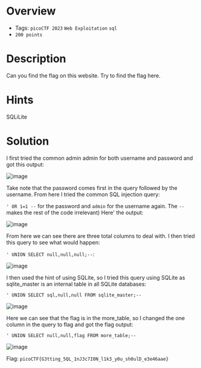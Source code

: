 # Overview
* Tags: `picoCTF 2023` `Web Exploitation` `sql`
* `200 points`

# Description
Can you find the flag on this website.
Try to find the flag here.

# Hints
SQLiLite

# Solution
I first tried the common admin admin for both username and password and got this output:

![image](https://github.com/Bsnookie9/picoCTF-2023-WriteUp/assets/106827110/c327783b-4e60-4f92-b46e-106c91da9e21)

Take note that the password comes first in the query followed by the username. From here I tried the common SQL injection query:

`' OR 1=1 --` for the password and `admin` for the username again. The `--` makes the rest of the code irrelevant) Here' the output:

![image](https://github.com/Bsnookie9/picoCTF-2023-WriteUp/assets/106827110/20c59b66-dc9f-40b3-b9ea-0f63db367331)

From here we can see there are three total columns to deal with. I then tried this query to see what would happen: 

`' UNION SELECT null,null,null;--`:

![image](https://github.com/Bsnookie9/picoCTF-2023-WriteUp/assets/106827110/16412603-ce81-4450-a98a-e350f73a9843)

I then used the hint of using SQLite, so I tried this query using SQLite as sqlite_master is an internal table in all SQLite databases:

`' UNION SELECT sql,null,null FROM sqlite_master;--`

![image](https://github.com/Bsnookie9/picoCTF-2023-WriteUp/assets/106827110/29da042d-faa1-4bbb-b27c-161eecc30f9a)

Here we can see that the flag is in the more_table, so I changed the one column in the query to flag and got the flag output:

`' UNION SELECT null,null,flag FROM more_table;--`

![image](https://github.com/Bsnookie9/picoCTF-2023-WriteUp/assets/106827110/5019c64e-2616-404a-b14a-ea77b01fcd48)


Flag: `picoCTF{G3tting_5QL_1nJ3c7I0N_l1k3_y0u_sh0ulD_e3e46aae}`
